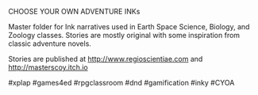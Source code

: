 CHOOSE YOUR OWN ADVENTURE INKs

Master folder for Ink narratives used in Earth Space Science, Biology, and Zoology classes. Stories are mostly original with some inspiration from classic adventure novels.

Stories are published at http://www.regioscientiae.com and http://masterscoy.itch.io

#xplap #games4ed #rpgclassroom #dnd #gamification #inky #CYOA
